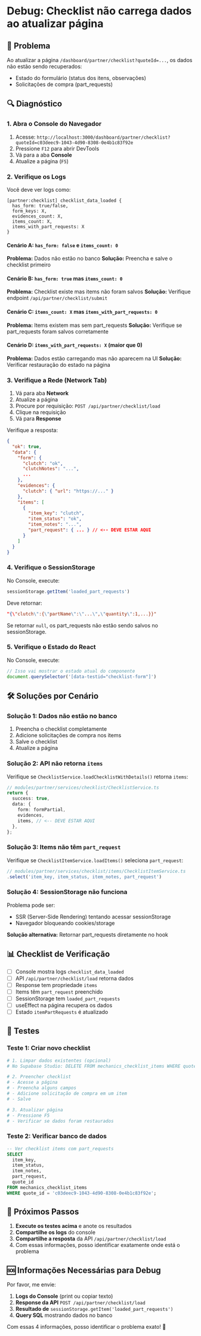 # Debug: Checklist não carrega dados ao atualizar página

## 🎯 Problema
Ao atualizar a página `/dashboard/partner/checklist?quoteId=...`, os dados não estão sendo recuperados:
- Estado do formulário (status dos itens, observações)
- Solicitações de compra (part_requests)

## 🔍 Diagnóstico

### 1. Abra o Console do Navegador
1. Acesse: `http://localhost:3000/dashboard/partner/checklist?quoteId=c03deec9-1043-4d90-8308-0e4b1c83f92e`
2. Pressione `F12` para abrir DevTools
3. Vá para a aba **Console**
4. Atualize a página (`F5`)

### 2. Verifique os Logs

Você deve ver logs como:

```
[partner:checklist] checklist_data_loaded {
  has_form: true/false,
  form_keys: X,
  evidences_count: X,
  items_count: X,
  items_with_part_requests: X
}
```

#### Cenário A: `has_form: false` e `items_count: 0`
**Problema:** Dados não estão no banco
**Solução:** Preencha e salve o checklist primeiro

#### Cenário B: `has_form: true` mas `items_count: 0`
**Problema:** Checklist existe mas items não foram salvos
**Solução:** Verifique endpoint `/api/partner/checklist/submit`

#### Cenário C: `items_count: X` mas `items_with_part_requests: 0`
**Problema:** Items existem mas sem part_requests
**Solução:** Verifique se part_requests foram salvos corretamente

#### Cenário D: `items_with_part_requests: X` (maior que 0)
**Problema:** Dados estão carregando mas não aparecem na UI
**Solução:** Verificar restauração do estado na página

### 3. Verifique a Rede (Network Tab)

1. Vá para aba **Network**
2. Atualize a página
3. Procure por requisição: `POST /api/partner/checklist/load`
4. Clique na requisição
5. Vá para **Response**

Verifique a resposta:

```json
{
  "ok": true,
  "data": {
    "form": {
      "clutch": "ok",
      "clutchNotes": "...",
      ...
    },
    "evidences": {
      "clutch": { "url": "https://..." }
    },
    "items": [
      {
        "item_key": "clutch",
        "item_status": "ok",
        "item_notes": "...",
        "part_request": { ... } // <-- DEVE ESTAR AQUI
      }
    ]
  }
}
```

### 4. Verifique o SessionStorage

No Console, execute:

```javascript
sessionStorage.getItem('loaded_part_requests')
```

Deve retornar:
```json
"{\"clutch\":{\"partName\":\"...\",\"quantity\":1,...}}"
```

Se retornar `null`, os part_requests não estão sendo salvos no sessionStorage.

### 5. Verifique o Estado do React

No Console, execute:

```javascript
// Isso vai mostrar o estado atual do componente
document.querySelector('[data-testid="checklist-form"]')
```

## 🛠️ Soluções por Cenário

### Solução 1: Dados não estão no banco
1. Preencha o checklist completamente
2. Adicione solicitações de compra nos items
3. Salve o checklist
4. Atualize a página

### Solução 2: API não retorna `items`
Verifique se `ChecklistService.loadChecklistWithDetails()` retorna `items`:

```typescript
// modules/partner/services/checklist/ChecklistService.ts
return {
  success: true,
  data: {
    form: formPartial,
    evidences,
    items, // <-- DEVE ESTAR AQUI
  },
};
```

### Solução 3: Items não têm `part_request`
Verifique se `ChecklistItemService.loadItems()` seleciona `part_request`:

```typescript
// modules/partner/services/checklist/items/ChecklistItemService.ts
.select('item_key, item_status, item_notes, part_request')
```

### Solução 4: SessionStorage não funciona
Problema pode ser:
- SSR (Server-Side Rendering) tentando acessar sessionStorage
- Navegador bloqueando cookies/storage

**Solução alternativa:** Retornar part_requests diretamente no hook

## 📊 Checklist de Verificação

- [ ] Console mostra logs `checklist_data_loaded`
- [ ] API `/api/partner/checklist/load` retorna dados
- [ ] Response tem propriedade `items`
- [ ] Items têm `part_request` preenchido
- [ ] SessionStorage tem `loaded_part_requests`
- [ ] useEffect na página recupera os dados
- [ ] Estado `itemPartRequests` é atualizado

## 🔄 Testes

### Teste 1: Criar novo checklist
```bash
# 1. Limpar dados existentes (opcional)
# No Supabase Studio: DELETE FROM mechanics_checklist_items WHERE quote_id = '...';

# 2. Preencher checklist
# - Acesse a página
# - Preencha alguns campos
# - Adicione solicitação de compra em um item
# - Salve

# 3. Atualizar página
# - Pressione F5
# - Verificar se dados foram restaurados
```

### Teste 2: Verificar banco de dados
```sql
-- Ver checklist items com part_requests
SELECT 
  item_key,
  item_status,
  item_notes,
  part_request,
  quote_id
FROM mechanics_checklist_items
WHERE quote_id = 'c03deec9-1043-4d90-8308-0e4b1c83f92e';
```

## 📝 Próximos Passos

1. **Execute os testes acima** e anote os resultados
2. **Compartilhe os logs** do console
3. **Compartilhe a resposta** da API `/api/partner/checklist/load`
4. Com essas informações, posso identificar exatamente onde está o problema

## 🆘 Informações Necessárias para Debug

Por favor, me envie:

1. **Logs do Console** (print ou copiar texto)
2. **Response da API** `POST /api/partner/checklist/load`
3. **Resultado de** `sessionStorage.getItem('loaded_part_requests')`
4. **Query SQL** mostrando dados no banco

Com essas 4 informações, posso identificar o problema exato! 🎯
